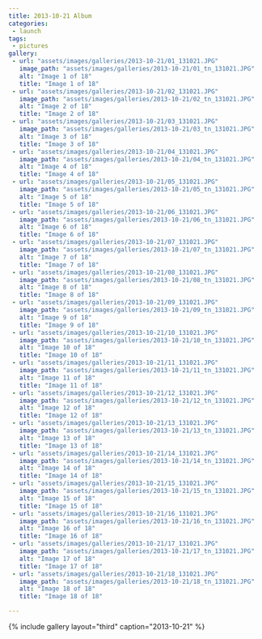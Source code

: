 ```yaml
---
title: 2013-10-21 Album
categories:
 - launch
tags:
 - pictures
gallery:
 - url: "assets/images/galleries/2013-10-21/01_131021.JPG"
   image_path: "assets/images/galleries/2013-10-21/01_tn_131021.JPG"
   alt: "Image 1 of 18"
   title: "Image 1 of 18"
 - url: "assets/images/galleries/2013-10-21/02_131021.JPG"
   image_path: "assets/images/galleries/2013-10-21/02_tn_131021.JPG"
   alt: "Image 2 of 18"
   title: "Image 2 of 18"
 - url: "assets/images/galleries/2013-10-21/03_131021.JPG"
   image_path: "assets/images/galleries/2013-10-21/03_tn_131021.JPG"
   alt: "Image 3 of 18"
   title: "Image 3 of 18"
 - url: "assets/images/galleries/2013-10-21/04_131021.JPG"
   image_path: "assets/images/galleries/2013-10-21/04_tn_131021.JPG"
   alt: "Image 4 of 18"
   title: "Image 4 of 18"
 - url: "assets/images/galleries/2013-10-21/05_131021.JPG"
   image_path: "assets/images/galleries/2013-10-21/05_tn_131021.JPG"
   alt: "Image 5 of 18"
   title: "Image 5 of 18"
 - url: "assets/images/galleries/2013-10-21/06_131021.JPG"
   image_path: "assets/images/galleries/2013-10-21/06_tn_131021.JPG"
   alt: "Image 6 of 18"
   title: "Image 6 of 18"
 - url: "assets/images/galleries/2013-10-21/07_131021.JPG"
   image_path: "assets/images/galleries/2013-10-21/07_tn_131021.JPG"
   alt: "Image 7 of 18"
   title: "Image 7 of 18"
 - url: "assets/images/galleries/2013-10-21/08_131021.JPG"
   image_path: "assets/images/galleries/2013-10-21/08_tn_131021.JPG"
   alt: "Image 8 of 18"
   title: "Image 8 of 18"
 - url: "assets/images/galleries/2013-10-21/09_131021.JPG"
   image_path: "assets/images/galleries/2013-10-21/09_tn_131021.JPG"
   alt: "Image 9 of 18"
   title: "Image 9 of 18"
 - url: "assets/images/galleries/2013-10-21/10_131021.JPG"
   image_path: "assets/images/galleries/2013-10-21/10_tn_131021.JPG"
   alt: "Image 10 of 18"
   title: "Image 10 of 18"
 - url: "assets/images/galleries/2013-10-21/11_131021.JPG"
   image_path: "assets/images/galleries/2013-10-21/11_tn_131021.JPG"
   alt: "Image 11 of 18"
   title: "Image 11 of 18"
 - url: "assets/images/galleries/2013-10-21/12_131021.JPG"
   image_path: "assets/images/galleries/2013-10-21/12_tn_131021.JPG"
   alt: "Image 12 of 18"
   title: "Image 12 of 18"
 - url: "assets/images/galleries/2013-10-21/13_131021.JPG"
   image_path: "assets/images/galleries/2013-10-21/13_tn_131021.JPG"
   alt: "Image 13 of 18"
   title: "Image 13 of 18"
 - url: "assets/images/galleries/2013-10-21/14_131021.JPG"
   image_path: "assets/images/galleries/2013-10-21/14_tn_131021.JPG"
   alt: "Image 14 of 18"
   title: "Image 14 of 18"
 - url: "assets/images/galleries/2013-10-21/15_131021.JPG"
   image_path: "assets/images/galleries/2013-10-21/15_tn_131021.JPG"
   alt: "Image 15 of 18"
   title: "Image 15 of 18"
 - url: "assets/images/galleries/2013-10-21/16_131021.JPG"
   image_path: "assets/images/galleries/2013-10-21/16_tn_131021.JPG"
   alt: "Image 16 of 18"
   title: "Image 16 of 18"
 - url: "assets/images/galleries/2013-10-21/17_131021.JPG"
   image_path: "assets/images/galleries/2013-10-21/17_tn_131021.JPG"
   alt: "Image 17 of 18"
   title: "Image 17 of 18"
 - url: "assets/images/galleries/2013-10-21/18_131021.JPG"
   image_path: "assets/images/galleries/2013-10-21/18_tn_131021.JPG"
   alt: "Image 18 of 18"
   title: "Image 18 of 18"

---
```


{% include gallery layout="third" caption="2013-10-21" %}
